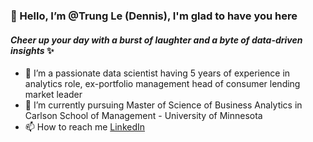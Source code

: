 
### 👋 Hello, I’m @Trung Le (Dennis), I'm glad to have you here
#### *Cheer up your day with a burst of laughter and a byte of data-driven insights* ✨

- 👀 I’m a passionate data scientist having 5 years of experience in analytics role, ex-portfolio management head of consumer lending market leader
- 🌱 I’m currently pursuing Master of Science of Business Analytics in Carlson School of Management - University of Minnesota 
- 📫 How to reach me [LinkedIn](https://www.linkedin.com/in/trungle0306/)

<!---
trungle14/trungle14 is a ✨ special ✨ repository because its `README.md` (this file) appears on your GitHub profile.
You can click the Preview link to take a look at your changes.
--->
